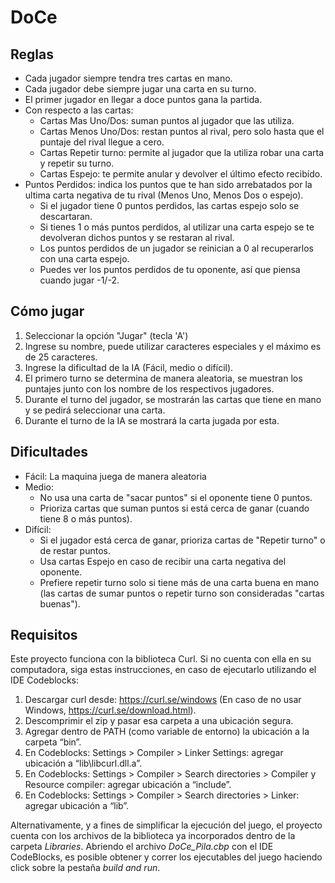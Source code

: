 # DoCe

## Reglas
- Cada jugador siempre tendra tres cartas en mano.
- Cada jugador debe siempre jugar una carta en su turno.
- El primer jugador en llegar a doce puntos gana la partida.
- Con respecto a las cartas:
  -   Cartas Mas Uno/Dos: suman puntos al jugador que las utiliza.
  -   Cartas Menos Uno/Dos: restan puntos al rival, pero solo hasta que el puntaje del rival llegue a cero.
  -   Cartas Repetir turno: permite al jugador que la utiliza robar una carta y repetir su turno.
  -   Cartas Espejo: te permite anular y devolver el último efecto recibído.
- Puntos Perdidos: indica los puntos que te han sido arrebatados por la ultima carta negativa de tu rival (Menos Uno, Menos Dos o espejo).
  - Si el jugador tiene 0 puntos perdidos, las cartas espejo solo se descartaran.
  - Si tienes 1 o más puntos perdidos, al utilizar una carta espejo se te devolveran dichos puntos y se restaran al rival.
  - Los puntos perdidos de un jugador se reinician a 0 al recuperarlos con una carta espejo.
  - Puedes ver los puntos perdidos de tu oponente, así que piensa cuando jugar -1/-2.

## Cómo jugar
1. Seleccionar la opción "Jugar" (tecla 'A')
2. Ingrese su nombre, puede utilizar caracteres especiales y el máximo es de 25 caracteres.
3. Ingrese la dificultad de la IA (Fácil, medio o difícil).
4. El primero turno se determina de manera aleatoria, se muestran los puntajes junto con los nombre de los respectivos jugadores.
5. Durante el turno del jugador, se mostrarán las cartas que tiene en mano y se pedirá seleccionar una carta.
7. Durante el turno de la IA se mostrará la carta jugada por esta.

## Dificultades
- Fácil: La maquina juega de manera aleatoria
- Medio:
  - No usa una carta de "sacar puntos" si el oponente tiene 0 puntos.
  - Prioriza cartas que suman puntos si está cerca de ganar (cuando tiene 8 o más puntos).
- Difícil:
  - Si el jugador está cerca de ganar, prioriza cartas de "Repetir turno" o de restar puntos.
  - Usa cartas Espejo en caso de recibir una carta negativa del oponente.
  - Prefiere repetir turno solo si tiene más de una carta buena en mano (las cartas de sumar puntos o repetir turno son consideradas "cartas buenas").

## Requisitos
Este proyecto funciona con la biblioteca Curl. Si no cuenta con ella en su computadora, siga estas instrucciones, en caso de ejecutarlo utilizando el IDE Codeblocks:

1. Descargar curl desde: https://curl.se/windows (En caso de no usar Windows, https://curl.se/download.html).
2. Descomprimir el zip y pasar esa carpeta a una ubicación segura.
3. Agregar dentro de PATH (como variable de entorno) la ubicación a la carpeta “bin”.
4. En Codeblocks: Settings > Compiler > Linker Settings: agregar ubicación a “lib\libcurl.dll.a”.
5. En Codeblocks: Settings > Compiler > Search directories > Compiler y Resource compiler: agregar ubicación a “include”.
6. En Codeblocks: Settings > Compiler > Search directories > Linker: agregar ubicación a “lib”.

Alternativamente, y a fines de simplificar la ejecución del juego, el proyecto cuenta con los archivos de la biblioteca ya incorporados dentro de la carpeta *Libraries*. Abriendo el archivo *DoCe_Pila.cbp* con el IDE CodeBlocks, es posible obtener y correr los ejecutables del juego haciendo click sobre la pestaña *build and run*.
